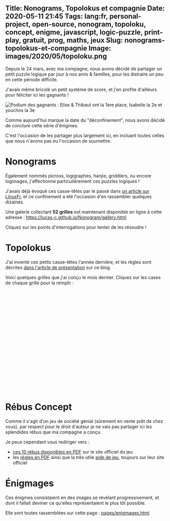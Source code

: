 Title: Nonograms, Topolokus et compagnie
Date: 2020-05-11 21:45
Tags: lang:fr, personal-project, open-source, nonogram, topoloku, concept, enigme, javascript, logic-puzzle, print-play, gratuit, prog, maths, jeux
Slug: nonograms-topolokus-et-compagnie
Image: images/2020/05/topoloku.png
---

<!--
Partagé sur :
- http://www.bibmath.net/forums/viewtopic.php?id=12588
- http://www.prise2tete.fr/forum/viewtopic.php?id=13888
NEXT: translate & put it on https://www.reddit.com/r/puzzles ?
-->

<link rel="stylesheet" type="text/css" href="images/enigmes/topoloku.css">

Depuis le 24 mars, avec ma compagne, nous avons décidé de partager un petit puzzle logique par jour à nos amis & familles,
pour les distraire un peu en cette période difficile.

J'avais même bricolé un petit système de score, et j'en profite d'ailleurs pour féliciter ici les gagnants !

![Podium des gagnants : Elise & Thibaut ont la 1ère place, Isabelle la 2e et youchos la 3e](images/enigmes/podium.jpg)

Comme aujourd'hui marque la date du "déconfinement", nous avons décidé de conclure cette série d'énigmes.

C'est l'occasion de les partager plus largement ici, en incluant toutes celles que nous n'avons pas eu l'occasion de soumettre.

# Nonograms
Également nommés picross, logigraphes, hanjie, griddlers, ou encore logimages,
j'affectionne particulièrement ces puzzles logiques !

J'avais déjà évoqué ces casse-têtes par le passé dans [un article sur LinuxFr](https://linuxfr.org/news/generateurs-de-jeux-de-lettres-chiffres-libres),
et ce confinement a été l'occasion d'en rassembler quelques dizaines.

Une galerie collectant **52 grilles** est maintenant disponible en ligne à cette adresse :
<https://lucas-c.github.io/Nonogram/gallery.html>

Cliquez sur les points d'interrogations pour tenter de les résoudre !


# Topolokus

J'ai inventé ces petits casse-têtes l'année dernière, et les règles sont décrites [dans l'article de présentation](topoloku.html) sur ce blog.

Voici quelques grilles que j'ai conçu le mois dernier.
Cliquez sur les cases de chaque grille pour la remplir :

<table class="topoloku" data-size="[5, 4]"
       data-initial-letters='{"0,3": "✱", "1,3": "H", "2,0": "#", "3,3": "A"}'></table>

<br><br>

<table class="topoloku" data-size="[6, 5]"
       data-initial-letters='{"5,2": "P", "4,0": "L", "4,2": "T", "3,3": "K", "2,2": "K", "1,2": "K", "0,0": "K", "0,4": "K"}'
       data-secret-word-pos="[[5, 1], [5, 2], [5, 3], [2, 4]]"
       data-on-success="onTopolokuSuccess"></table>

<br><br>

<table class="topoloku" data-size="[5, 8]"
       data-initial-letters='{"0,0": "⦷", "3,3": "H", "0,4": "#", "1,4": "H", "2,6": "✱", "3,6": "H", "4,6": "#", "2,7": "#"}'></table>

<br><br>

<table class="topoloku" data-size="[5, 5]"
       data-initial-letters='{"2,0": "#", "2,1": "✱", "2,2": "E", "3,1": "E", "2,4": "#"}'></table>

<br><br>

<table class="topoloku" data-size="[6, 4]"
       data-initial-letters='{"0,0": "+", "3,0": "♡", "5,0": "=", "1,1": "L", "3,1": "L", "1,2": "=", "4,2": "=", "0,3": "L", "3,3": "+"}'
       data-secret-word-pos="[[1, 1], [2, 1], [3, 1], [4, 1], [5, 1]]"></table>

<br><br>

<table class="topoloku" data-size="[7, 10]"
       data-initial-letters='{"1,0": "X", "2,0": "Y", "3,0": "X", "6,0": "X", "0,2": "Z", "0,3": "X", "3,3": "X", "4,3": "X", "6,3": "X", "0,6": "X", "3,6": "X", "6,6": "X", "0,7": "X", "3,7": "X", "0,9": "X", "1,9": "X", "3,9": "X", "6,9": "X"}'></table>


# Rébus Concept

Comme il s'agit d'un jeu de société génial (sûrement en vente prêt de chez vous),
par respect pour le droit d'auteur je ne vais pas partager ici les splendides rébus que ma compagne a conçu.

Je peux cependant vous rediriger vers :

- [ces 10 rébus disponibles en PDF](https://concept-the-game.com/pnp/) sur le site officiel du jeu
- les [règles en PDF](https://concept-the-game.com/concept/files/rules/CONCEPT-RULES-FR.pdf)
ainsi que la très utile [aide de jeu](https://concept-the-game.com/concept/files/rules/CONCEPT-HELPSHEET-FR.pdf),
toujours sur leur site officiel


# Énigmages

Ces énigmes consistaient en des images se révélant progressivement,
et dont il fallait deviner ce qu'elles représentaient le plus tôt possible.

Elle sont toutes rassemblées sur cette page : [pages/enigmages.html](pages/enigmages.html)


<script type="module">
import { renderTopolokuUsingDataAttrs } from './images/enigmes/topoloku.js';
window.onTopolokuSuccess = (table) => {
  setTimeout(insertExtraLetter, 250, table, [[[5, 1], 'right-o'], [[5, 2], 'right-o'], [[5, 3], 'right-o'], [[2, 4], 'bottom-u']]);
  onTopolokuSuccess(table);
}
function insertExtraLetter(table, letterInfo) {
  if (!letterInfo.length) return;
  const [[i, j], cssClass] = letterInfo.shift();
  table.querySelector(`tr:nth-child(${j + 1}) > td:nth-child(${i + 1})`).classList.add(cssClass);
  setTimeout(insertExtraLetter, 500, table, letterInfo);
}
Array.from(document.getElementsByClassName('topoloku')).forEach(renderTopolokuUsingDataAttrs);
</script>

<style>
table.topoloku { margin: 0 auto; }
.right-o::after {
  content: 'O';
  display: block;
  width: var(--cell-size);
  line-height: var(--cell-size);
  position: absolute;
  right: calc(-1 * var(--cell-size));
  top: 0;
  background-color: lightgreen;
}
.bottom-u::after {
  content: 'U';
  display: block;
  width: var(--cell-size);
  line-height: var(--cell-size);
  position: absolute;
  right: 0;
  bottom: calc(-1 * var(--cell-size));
  background-color: lightgreen;
}
</style>
